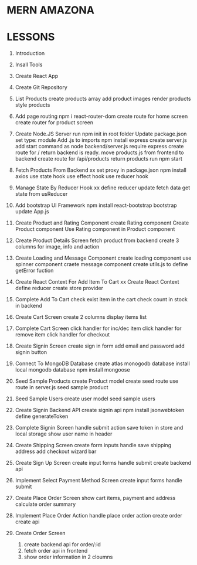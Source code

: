 # MERN AMAZONA

# LESSONS

1. Introduction
2. Insall Tools
3. Create React App
4. Create Git Repository
5. List Products
   create products array
   add product images
   render products
   style products
6. Add page routing
   npm i react-router-dom
   create route for home screen
   create router for product screen
7. Create Node.JS Server
   run npm init in root folder
   Update package.json set type: module
   Add .js to imports
   npm install express
   create server.js
   add start command as node backend/server.js
   require express
   create route for / return backend is ready.
   move products.js from frontend to backend
   create route for /api/products
   return products
   run npm start
8. Fetch Products From Backend xx
   set proxy in package.json
   npm install axios
   use state hook
   use effect hook
   use reducer hook
9. Manage State By Reducer Hook xx
   define reducer
   update fetch data
   get state from usReducer

10. Add bootstrap UI Framework
    npm install react-bootstrap bootstrap
    update App.js
11. Create Product and Rating Component
    create Rating component
    Create Product component
    Use Rating component in Product component
12. Create Product Details Screen
    fetch product from backend
    create 3 columns for image, info and action
13. Create Loading and Message Component
    create loading component
    use spinner component
    craete message component
    create utils.js to define getError fuction
14. Create React Context For Add Item To Cart xx
    Create React Context
    define reducer
    create store provider
15. Complete Add To Cart
    check exist item in the cart
    check count in stock in backend
16. Create Cart Screen
    create 2 columns
    display items list

17. Complete Cart Screen
    click handler for inc/dec item
    click handler for remove item
    click handler for checkout
18. Create Signin Screen
    create sign in form
    add email and password
    add signin button

19. Connect To MongoDB Database
    create atlas monogodb database
    install local mongodb database
    npm install mongoose
20. Seed Sample Products
    create Product model
    create seed route
    use route in server.js
    seed sample product
21. Seed Sample Users
    create user model
    seed sample users
22. Create Signin Backend API
    create signin api
    npm install jsonwebtoken
    define generateToken
23. Complete Signin Screen
    handle submit action
    save token in store and local storage
    show user name in header
24. Create Shipping Screen
    create form inputs
    handle save shipping address
    add checkout wizard bar
25. Create Sign Up Screen
    create input forms
    handle submit
    create backend api
26. Implement Select Payment Method Screen
    create input forms
    handle submit
27. Create Place Order Screen
    show cart items, payment and address
    calculate order summary
28. Implement Place Order Action
    handle place order action
    create order create api
29. Create Order Screen
    1. create backend api for order/:id
    2. fetch order api in frontend
    3. show order information in 2 cloumns
